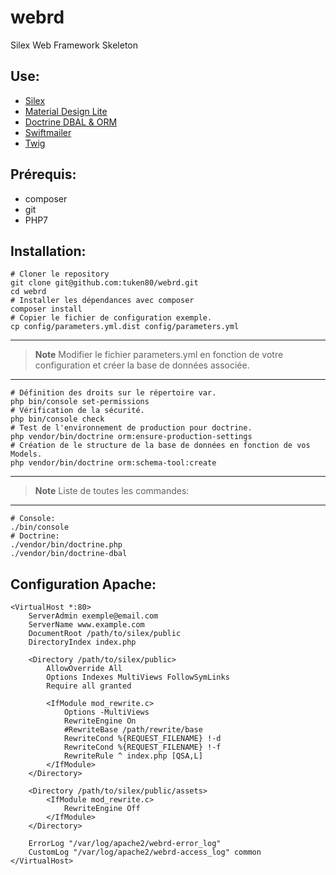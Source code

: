 # webrd

Silex Web Framework Skeleton

## Use:

* [Silex](http://silex.sensiolabs.org/)
* [Material Design Lite](https://getmdl.io/)
* [Doctrine DBAL & ORM](http://www.doctrine-project.org/)
* [Swiftmailer](http://swiftmailer.org/)
* [Twig](http://twig.sensiolabs.org/)

## Prérequis:

* composer
* git
* PHP7

## Installation:


    # Cloner le repository
    git clone git@github.com:tuken80/webrd.git
    cd webrd
    # Installer les dépendances avec composer
    composer install
    # Copier le fichier de configuration exemple.
    cp config/parameters.yml.dist config/parameters.yml

***

>**Note**
>Modifier le fichier parameters.yml en fonction de votre configuration et créer la base de données associée.

***


    # Définition des droits sur le répertoire var.
    php bin/console set-permissions
    # Vérification de la sécurité.
    php bin/console check
    # Test de l'environnement de production pour doctrine.
    php vendor/bin/doctrine orm:ensure-production-settings
    # Création de le structure de la base de données en fonction de vos Models.
    php vendor/bin/doctrine orm:schema-tool:create
    
***

>**Note**
>Liste de toutes les commandes:

***


    # Console:
    ./bin/console
    # Doctrine:
    ./vendor/bin/doctrine.php
    ./vendor/bin/doctrine-dbal

## Configuration Apache:


    <VirtualHost *:80>
        ServerAdmin exemple@email.com
        ServerName www.example.com
        DocumentRoot /path/to/silex/public
        DirectoryIndex index.php

        <Directory /path/to/silex/public>
            AllowOverride All
            Options Indexes MultiViews FollowSymLinks
            Require all granted

            <IfModule mod_rewrite.c>
                Options -MultiViews
                RewriteEngine On
                #RewriteBase /path/rewrite/base
                RewriteCond %{REQUEST_FILENAME} !-d
                RewriteCond %{REQUEST_FILENAME} !-f
                RewriteRule ^ index.php [QSA,L]
            </IfModule>
        </Directory>

        <Directory /path/to/silex/public/assets>
            <IfModule mod_rewrite.c>
                RewriteEngine Off
            </IfModule>
        </Directory>

        ErrorLog "/var/log/apache2/webrd-error_log"
        CustomLog "/var/log/apache2/webrd-access_log" common
    </VirtualHost>